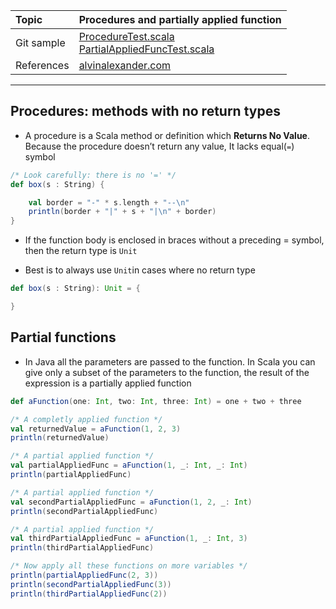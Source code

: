 | Topic | Procedures and partially applied function |
| :--- | :--- |
| Git sample | [ProcedureTest.scala](https://github.com/inbravo/scala-src/blob/master/src/main/scala/com/inbravo/lang/ProcedureTest.scala) </br> [PartialAppliedFuncTest.scala](https://github.com/inbravo/scala-src/blob/master/src/main/scala/com/inbravo/lang/PartialAppliedFuncTest.scala) |
| References | [alvinalexander.com](http://alvinalexander.com/scala/how-to-use-partially-applied-functions-in-scala-syntax-examples) |

---

## Procedures: methods with no return types

* A procedure is a Scala method or definition which **Returns No Value**. Because the procedure doesn’t return any value, It lacks equal(`=`) symbol

```scala
/* Look carefully: there is no '=' */
def box(s : String) { 

    val border = "-" * s.length + "--\n"
    println(border + "|" + s + "|\n" + border)
}
```

* If the function body is enclosed in braces without a preceding = symbol, then the return type is `Unit`

* Best is to always use `Unit`in cases where no return type

```scala
def box(s : String): Unit = {

}
```

## Partial functions

*   In Java all the parameters are passed to the function. In Scala you can give only a subset of the parameters to the function, the result of the expression is a partially applied function

```scala
def aFunction(one: Int, two: Int, three: Int) = one + two + three

/* A completly applied function */
val returnedValue = aFunction(1, 2, 3)
println(returnedValue)

/* A partial applied function */
val partialAppliedFunc = aFunction(1, _: Int, _: Int)
println(partialAppliedFunc)

/* A partial applied function */
val secondPartialAppliedFunc = aFunction(1, 2, _: Int)
println(secondPartialAppliedFunc)

/* A partial applied function */
val thirdPartialAppliedFunc = aFunction(1, _: Int, 3)
println(thirdPartialAppliedFunc)

/* Now apply all these functions on more variables */
println(partialAppliedFunc(2, 3))
println(secondPartialAppliedFunc(3))
println(thirdPartialAppliedFunc(2))
```
